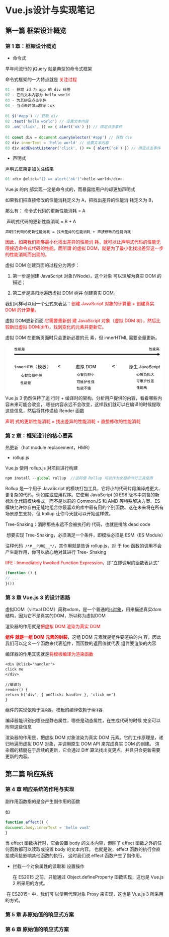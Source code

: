 # Vue.js设计与实现笔记

## 第⼀篇 框架设计概览

### 第 1 章：框架设计概览

- 命令式

早年间流⾏的 jQuery 就是典型的命令式框架

命令式框架的⼀⼤特点就是 <span style="color:red">关注过程</span>

```js
01 - 获取 id 为 app 的 div 标签
02 - 它的⽂本内容为 hello world
03 - 为其绑定点击事件
04 - 当点击时弹出提⽰：ok

01 $('#app') // 获取 div
02 .text('hello world') // 设置⽂本内容
03 .on('click', () => { alert('ok') }) // 绑定点击事件

01 const div = document.querySelector('#app') // 获取 div
02 div.innerText = 'hello world' // 设置⽂本内容
03 div.addEventListener('click', () => { alert('ok') }) // 绑定点击事件
```

- 声明式

声明式框架更加关注结果

```js
01 <div @click="() => alert('ok')">hello world</div>
```



Vue.js 的内 部实现⼀定是命令式的，⽽暴露给⽤户的却更加声明式



如果我们把直接修改的性能消耗定义为 A，把找出差异的性能消 耗定义为 B，

那么有： 命令式代码的更新性能消耗 = A 

​				声明式代码的更新性能消耗 = B + A

`声明式代码的更新性能消耗 = 找出差异的性能消耗 + 直接修改的性能消耗`

<span style="color:red">因此，如果我们能够最⼩化找出差异的性能消 耗，就可以让声明式代码的性能⽆限接近命令式代码的性能。⽽所谓 的虚拟 DOM，就是为了最⼩化找出差异这⼀步的性能消耗⽽出现的。</span>



虚拟 DOM 创建⻚⾯的过程分为两步：

1. 第⼀步是创建 JavaScript 对象(VNode)，这个对象 可以理解为真实 DOM 的描述；

2. 第⼆步是递归地遍历虚拟 DOM 树并 创建真实 DOM。

我们同样可以⽤⼀个公式来表达：<span style="color:red">创建 JavaScript 对象的计算量 + 创建真实 DOM 的计算量。</span>



虚拟 DOM更新⻚⾯:<span style="color:red">它需要重新创 建 JavaScript 对象（虚拟 DOM 树），然后⽐较新旧虚拟 DOM(diff)，找到变化的元素并更新它。</span>

虚拟 DOM 在更新⻚⾯时只会更新必要的元 素，但 innerHTML 需要全量更新。

<img src=".\img\1.jpg" align="left" style="zoom:80%;" />



Vue.js 3 仍然保持了运 ⾏时 + 编译时的架构。分析⽤户提供的内容，看看哪些内容未来可能会改变， 哪些内容永远不会改变，这样我们就可以在编译的时候提取这些信息，然后将其传递给 Render 函数

<span style="color:red">声明 式的更新性能消耗 = 找出差异的性能消耗 + 直接修改的性能消耗</span>



### 第 2 章：框架设计的核⼼要素

热更新（hot module replacement，HMR）

- rollup.js

Vue.js 使⽤ rollup.js 对项⽬进⾏构建

```node.js
npm install --global rollup  //这将使 Rollup 可以作为全局命令行工具使用
```

Rollup 是一个用于 JavaScript 的模块打包工具，它将小的代码片段编译成更大、更复杂的代码，例如库或应用程序。它使用 JavaScript 的 ES6 版本中包含的新标准化代码模块格式，而不是以前的 CommonJS 和 AMD 等特殊解决方案。ES 模块允许你自由无缝地组合你最喜欢的库中最有用的个别函数。这在未来将在所有场景原生支持，但 Rollup 让你今天就可以开始这样做。



Tree-Shaking：消除那些永远不会被执⾏的 代码，也就是排除 dead code

​							想要实现 Tree-Shaking，必须满⾜⼀个条件，即模块必须是 ESM（ES Module）

注释代码` /*#__PURE__*/`，其作⽤就是告诉 rollup.js，对 于 foo 函数的调⽤不会产⽣副作⽤，你可以放⼼地对其进⾏ Tree- Shaking

<span style="color:red;">IIFE : Immediately Invoked Function Expression</span>，即“立即调⽤的函数表达式”

```js
(function () {
// ...
}())
```



### 第 3 章 Vue.js 3 的设计思路

虚拟DOM（virtual DOM）简称vdom，是一个普通的[js对象](https://so.csdn.net/so/search?q=js对象&spm=1001.2101.3001.7020)，用来描述真实dom结构，因为它不是真实的DOM，所以称为虚拟DOM



渲染器的作⽤就是<span style="color:red">把虚拟 DOM 渲染为真实 DOM</span>

<b style="color:red;">组件 就是⼀组 DOM 元素的封装</b>，这组 DOM 元素就是组件要渲染的内 容，因此我们可以定义⼀个函数来代表组件，⽽函数的返回值就代表 组件要渲染的内容



编译器的作⽤其实就是<span style="color:red">将模板编译为渲染函数</span>

```tsx
<div @click="handler">
click me
</div>

//编译为
render() {
return h('div', { onClick: handler }, 'click me')
}
```

组件的实现依赖于`渲染器`，模板的编译依赖于`编译器`

编译器能识别出哪些是静态属性，哪些是动态属性，在⽣成代码的时候 完全可以附带这些信息

渲染器的作⽤是，把虚拟 DOM 对象渲染为真实 DOM 元素。它的⼯作原理是，递归地遍历虚拟 DOM 对象，并调⽤原⽣ DOM API 来完成真实 DOM 的创建。 渲染器的精髓在于后续的更新，它会通过 Diff 算法找出变更点，并且只会更新需要更新的内容。

## 第⼆篇 响应系统

### 第 4 章 响应系统的作⽤与实现

副作⽤函数指的是会产⽣副作⽤的函数

如

```js
function effect() {
document.body.innerText = 'hello vue3'
}
```

当 effect 函数执⾏时，它会设置 body 的⽂本内容，但除了 effect 函数之外的任何函数都可以读取或设置 body 的⽂本内容。 也就是说，effect 函数的执⾏会直接或间接影响其他函数的执⾏， 这时我们说 effect 函数产⽣了副作⽤。



- 拦截⼀个对象属性的读取和 设置操作

  在 ES2015 之前，只能通过 Object.defineProperty 函数实现，这也是 Vue.js 2 所采⽤的⽅式。

​		在 ES2015+ 中，我们可 以使⽤代理对象 Proxy 来实现，这也是 Vue.js 3 所采⽤的⽅式。











### 第 5 章 ⾮原始值的响应式⽅案



### 第 6 章 原始值的响应式⽅案
